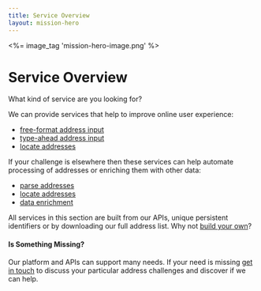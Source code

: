 ```yaml
---
title: Service Overview
layout: mission-hero
---
```


<div class="content-hero">
  <div class="content-hero-gfx"><%= image_tag 'mission-hero-image.png' %></a></div>
  <div class="content-hero-content">
    <h1>Service Overview</h1>
    <p>What kind of service are you looking for?</p>
  </div>
</div>

We can provide services that help to improve online user experience:

+ [free-format address input](/services/free-format-address-input)
+ [type-ahead address input](/services/type-ahead-address-input)
+ [locate addresses](/services/locate-addresses)

If your challenge is elsewhere then these services can help automate processing of addresses or enriching them with other data:

+ [parse addresses](/services/parse-addresses)
+ [locate addresses](/services/locate-addresses)
+ [data enrichment](/services/data-enrichment)

All services in this section are built from our APIs, unique persistent identifiers or by downloading our full address list. Why not [build your own](/services/new-service-creation)?

#### Is Something Missing?

Our platform and APIs can support many needs. If your need is missing <a href="mailto:info@openaddressesuk.org">get in touch</a> to discuss your particular address challenges and discover if we can help.